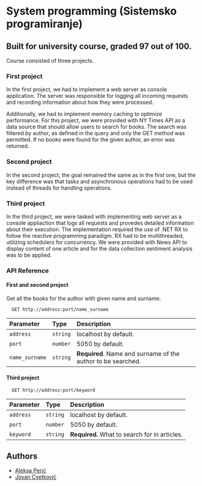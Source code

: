 # System programming (Sistemsko programiranje)

## Built for university course, graded 97 out of 100.

Course consisted of three projects.

### First project
In the first project, we had to implement a web server as console application. The server was responsible for logging all incoming requests and recording information about how they were processed.  

Additionally, we had to implement memory caching to optimize performance.
For this project, we were provided with NY Times API as a data source that should allow users to search for books. The search was filtered by author, as defined in the query and only the GET method was permitted. If no books were found for the given author, an error was returned.

### Second project
In the second project, the goal remained the same as in the first one, but the key difference was that tasks and asynchronous operations had to be used instead of threads for handling operations.

### Third project
In the third project, we were tasked with implementing web server as a console appliaction that logs all requests and provedes detailed information about their execution. The implementation required the use of .NET RX to follow the reactive programming paradigm. RX had to be multithreaded, utilizing schedulers for concurrency. We were provided with News API to display content of one article and for the data collection sentiment analysis was to be applied.
### API Reference

#### First and second project
Get all the books for the author with given name and surname.

```http
  GET http://address:port/name_surname
```

| Parameter      | Type     | Description                |
| :--------      | :------- | :------------------------- |
| `address`      | `string` | localhost by default.      |
| `port`         | `number` | 5050 by default.           |
| `name_surname` | `string` | **Required**. Name and surname of the author to be searched. |

#### Third project

```http
  GET http://address:port/keyword
```

| Parameter      | Type     | Description                |
| :--------      | :------- | :------------------------- |
| `address`      | `string` | localhost by default.      |
| `port`         | `number` | 5050 by default.           |
| `keyword`      | `string` | **Required.** What to search for in articles.   |


## Authors

- [Aleksa Perić](https://github.com/aleksa1205)
- [Jovan Cvetković](https://github.com/CJovan02)


